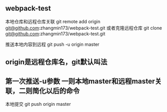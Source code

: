 ## webpack-test

本地仓库和远程仓库关联
git remote add origin git@github.com:zhangmin173/webpack-test.git
或者克隆远程仓库
git clone git@github.com:zhangmin173/webpack-test.git

推送本地内容到远程
git push -u origin master

## origin是远程仓库名，git默认叫法
## 第一次推送-u参数 一则本地master和远程master关联，二则简化以后的命令

本地提交
git push origin master